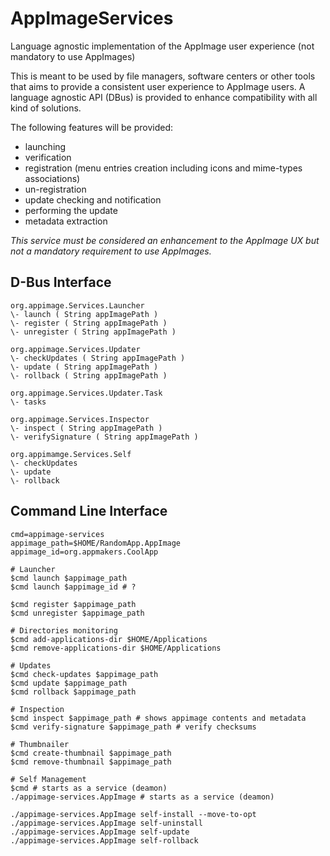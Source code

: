 # AppImageServices
Language agnostic implementation of the AppImage user experience (not mandatory to use AppImages)

This is meant to be used by file managers, software centers or other tools that aims to provide a consistent user 
experience to AppImage users. A language agnostic API (DBus) is provided to enhance compatibility with all kind of 
solutions.


The following features will be provided:
- launching
- verification
- registration (menu entries creation including icons and mime-types associations)
- un-registration
- update checking and notification
- performing the update
- metadata extraction

_This service must be considered an enhancement to the AppImage UX but not a mandatory requirement to use AppImages._

## D-Bus Interface
```
org.appimage.Services.Launcher
\- launch ( String appImagePath )
\- register ( String appImagePath )
\- unregister ( String appImagePath )

org.appimage.Services.Updater
\- checkUpdates ( String appImagePath )
\- update ( String appImagePath )
\- rollback ( String appImagePath )

org.appimage.Services.Updater.Task
\- tasks

org.appimage.Services.Inspector
\- inspect ( String appImagePath )
\- verifySignature ( String appImagePath )

org.appimamge.Services.Self
\- checkUpdates
\- update
\- rollback

```

## Command Line Interface
```
cmd=appimage-services
appimage_path=$HOME/RandomApp.AppImage
appimage_id=org.appmakers.CoolApp

# Launcher
$cmd launch $appimage_path
$cmd launch $appimage_id # ?

$cmd register $appimage_path
$cmd unregister $appimage_path

# Directories monitoring
$cmd add-applications-dir $HOME/Applications
$cmd remove-applications-dir $HOME/Applications

# Updates 
$cmd check-updates $appimage_path
$cmd update $appimage_path
$cmd rollback $appimage_path

# Inspection
$cmd inspect $appimage_path # shows appimage contents and metadata
$cmd verify-signature $appimage_path # verify checksums

# Thumbnailer
$cmd create-thumbnail $appimage_path
$cmd remove-thumbnail $appimage_path

# Self Management
$cmd # starts as a service (deamon)
./appimage-services.AppImage # starts as a service (deamon)

./appimage-services.AppImage self-install --move-to-opt
./appimage-services.AppImage self-uninstall
./appimage-services.AppImage self-update
./appimage-services.AppImage self-rollback
```

